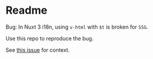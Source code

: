 # Readme

Bug: In Nuxt 3 i18n, using `v-html` with `$t` is broken for `SSG`.

Use this repo to reproduce the bug.

See [this issue](https://github.com/nuxt-modules/i18n/issues/2626) for context.
